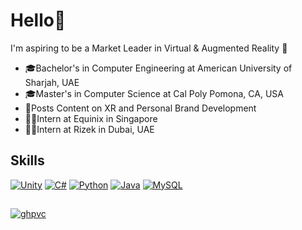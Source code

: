 # Hello👋
I'm aspiring to be a Market Leader in Virtual & Augmented Reality 🥇
* 🎓Bachelor's in Computer Engineering at American University of Sharjah, UAE
* 🎓Master's in Computer Science at Cal Poly Pomona, CA, USA
* 🎥Posts Content on XR and Personal Brand Development
* 🧑‍💻Intern at Equinix in Singapore
* 🧑‍💻Intern at Rizek in Dubai, UAE

## Skills
[![Unity](https://img.shields.io/badge/unity-%23000000.svg?style=for-the-badge&logo=unity&logoColor=white)](https://github.com/amirmohideen)
[![C#](https://img.shields.io/badge/c%23-%23239120.svg?style=for-the-badge&logo=csharp&logoColor=white)](https://github.com/amirmohideen)
[![Python](https://img.shields.io/badge/python-3670A0?style=for-the-badge&logo=python&logoColor=ffdd54)](https://github.com/amirmohideen)
[![Java](https://img.shields.io/badge/java-%23ED8B00.svg?style=for-the-badge&logo=openjdk&logoColor=white)](https://github.com/amirmohideen)
[![MySQL](https://img.shields.io/badge/mysql-4479A1.svg?style=for-the-badge&logo=mysql&logoColor=white)](https://github.com/amirmohideen)
##
[![ghpvc](https://komarev.com/ghpvc/?username=amirmohideen&color=blueviolet)](https://github.com/amirmohideen)

<!--
[![GitHub Amir](https://img.shields.io/github/followers/amirmohideen?label=follow&style=social)](https://github.com/amirmohideen)
[![Linkedin: Amir](https://img.shields.io/badge/-Amir-blue?style=flat-square&logo=Linkedin&logoColor=white&link=https://www.linkedin.com/in/amir99/)](https://www.linkedin.com/in/amir99/)
-->
